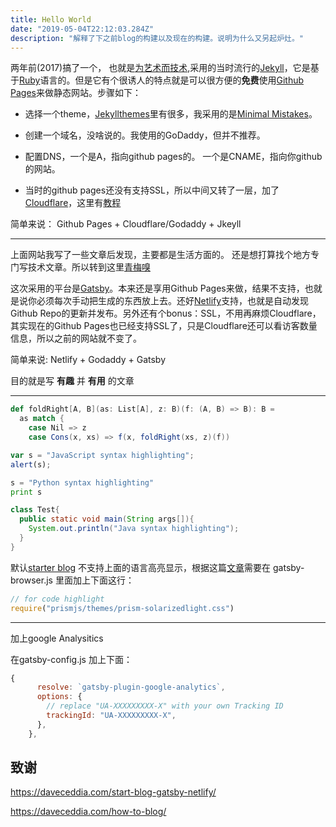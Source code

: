 ```yaml
---
title: Hello World
date: "2019-05-04T22:12:03.284Z"
description: "解释了下之前blog的构建以及现在的构建。说明为什么又另起炉灶。"
---
```

两年前(2017)搞了一个， 也就是[为艺术而技术](http://yuanqingfei.me),采用的当时流行的[Jekyll](https://jekyllrb.com/)，它是基于[Ruby](https://www.ruby-lang.org/en/)语言的。但是它有个很诱人的特点就是可以很方便的**免费**使用[Github Pages](https://pages.github.com/)来做静态网站。步骤如下：

* 选择一个theme，[Jekyllthemes](http://jekyllthemes.org/)里有很多，我采用的是[Minimal Mistakes](https://mademistakes.com/work/minimal-mistakes-jekyll-theme/)。

* 创建一个域名，没啥说的。我使用的GoDaddy，但并不推荐。

* 配置DNS，一个是A，指向github pages的。 一个是CNAME，指向你github的网站。

* 当时的github pages还没有支持SSL，所以中间又转了一层，加了[Cloudflare](https://www.cloudflare.com/)，这里有[教程](https://www.codementor.io/landonpatmore/how-to-setup-a-static-website-using-github-pages-and-cloudflare-with-your-own-domain-name-jb99nbuoe)

简单来说： Github Pages + Cloudflare/Godaddy + Jkeyll

-----------

上面网站我写了一些文章后发现，主要都是生活方面的。 还是想打算找个地方专门写技术文章。所以转到这里[青梅嗅](htts://yuanqingfei.com)

这次采用的平台是[Gatsby](https://www.gatsbyjs.org)。本来还是享用Github Pages来做，结果不支持，也就是说你必须每次手动把生成的东西放上去。还好[Netlify](https://www.netlify.com/)支持，也就是自动发现Github Repo的更新并发布。另外还有个bonus：SSL，不用再麻烦Cloudflare，其实现在的Github Pages也已经支持SSL了，只是Cloudflare还可以看访客数量信息，所以之前的网站就不变了。

简单来说: Netlify + Godaddy + Gatsby

目的就是写 **有趣** 并 **有用** 的文章

---------

```scala
def foldRight[A, B](as: List[A], z: B)(f: (A, B) => B): B = 
  as match {
    case Nil => z
    case Cons(x, xs) => f(x, foldRight(xs, z)(f))
```

```javascript
var s = "JavaScript syntax highlighting";
alert(s);
```

```python
s = "Python syntax highlighting"
print s
```

```java
class Test{
  public static void main(String args[]){
    System.out.println("Java syntax highlighting");
  }
}
```

默认[starter blog](https://github.com/gatsbyjs/gatsby-starter-blog) 不支持上面的语言高亮显示，根据这篇[文章](https://reactgo.com/gatsbyblog/syntaxhighlighting/)需要在 gatsby-browser.js 里面加上下面这行：

```javascript
// for code highlight
require("prismjs/themes/prism-solarizedlight.css")
```

-------

加上google Analysitics

在gatsby-config.js 加上下面：

```javascript
{
      resolve: `gatsby-plugin-google-analytics`,
      options: {
        // replace "UA-XXXXXXXXX-X" with your own Tracking ID
        trackingId: "UA-XXXXXXXXX-X",
      },
    },
```

## 致谢

https://daveceddia.com/start-blog-gatsby-netlify/

https://daveceddia.com/how-to-blog/


